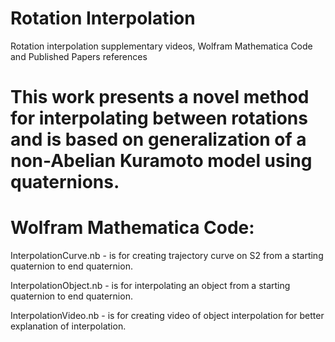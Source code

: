 # Rotation Interpolation
Rotation interpolation supplementary videos, Wolfram Mathematica Code and Published Papers references

# This work presents a novel method for interpolating between rotations and is based on generalization of a non-Abelian Kuramoto model using quaternions.

# Wolfram Mathematica Code:
InterpolationCurve.nb - is for creating trajectory curve on S2 from a starting quaternion to end quaternion.

InterpolationObject.nb - is for interpolating an object from a starting quaternion to end quaternion. 

InterpolationVideo.nb - is for creating video of object interpolation for better explanation of interpolation. 
